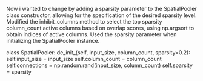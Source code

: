 Now i wanted to change  by adding a sparsity parameter to the SpatialPooler class constructor, allowing for the specification of the desired sparsity level.
Modified the inhibit_columns method to select the top sparsity column_count active columns based on overlap scores, using np.argsort to obtain indices of active columns.
Used the sparsity parameter when initializing the SpatialPooler instance.

class SpatialPooler:
    de_init_(self, input_size, column_count, sparsity=0.2):
        self.input_size = input_size
        self.column_count = column_count
        self.connections = np.random.rand(input_size, column_count)
        self.sparsity = sparsity
